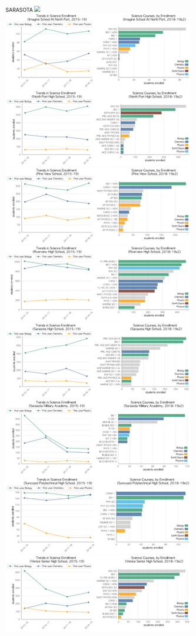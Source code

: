 SARASOTA
![](../School_plots/BOOKER.png)
![](../School_plots/SARASOTA/IMAGINEAT_.png)
![](../School_plots/SARASOTA/NORTH_PORT.png)
![](../School_plots/SARASOTA/PINE_VIEW_.png)
![](../School_plots/SARASOTA/RIVERVIEW.png)
![](../School_plots/SARASOTA/SARASOTA.png)
![](../School_plots/SARASOTA/SARASOTA_M.png)
![](../School_plots/SARASOTA/SUNCOAST_P.png)
![](../School_plots/SARASOTA/VENICE_SEN.png)
